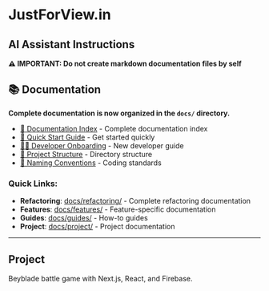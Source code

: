 # JustForView.in

## AI Assistant Instructions

**⚠️ IMPORTANT: Do not create markdown documentation files by self**

## 📚 Documentation

**Complete documentation is now organized in the `docs/` directory.**

- [📖 Documentation Index](./docs/README.md) - Complete documentation index
- [🚀 Quick Start Guide](./QUICK_START_GUIDE.md) - Get started quickly
- [👨‍💻 Developer Onboarding](./DEVELOPER_ONBOARDING.md) - New developer guide
- [📁 Project Structure](./PROJECT_STRUCTURE.md) - Directory structure
- [📝 Naming Conventions](./NAMING_CONVENTIONS.md) - Coding standards

### Quick Links:

- **Refactoring**: [docs/refactoring/](./docs/refactoring/) - Complete refactoring documentation
- **Features**: [docs/features/](./docs/features/) - Feature-specific documentation
- **Guides**: [docs/guides/](./docs/guides/) - How-to guides
- **Project**: [docs/project/](./docs/project/) - Project documentation

---

## Project

Beyblade battle game with Next.js, React, and Firebase.
